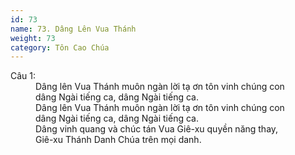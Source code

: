 ```yaml
---
id: 73
name: 73. Dâng Lên Vua Thánh
weight: 73
category: Tôn Cao Chúa
---
```

<dl><dt>Câu 1:</dt><dd data-verse="1">Dâng lên Vua Thánh muôn ngàn lời tạ ơn tôn vinh chúng con <br/>dâng Ngài tiếng ca, dâng Ngài tiếng ca. <br/>Dâng lên Vua Thánh muôn ngàn lời tạ ơn tôn vinh chúng con <br/>dâng Ngài tiếng ca, dâng Ngài tiếng ca. <br/>Dâng vinh quang và chúc tán Vua Giê-xu quyền năng thay, <br/>Giê-xu Thánh Danh Chúa trên mọi danh. </dd></dl>
